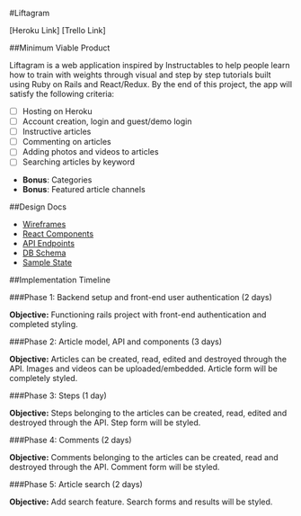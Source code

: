 #Liftagram

[Heroku Link]
[Trello Link]

##Minimum Viable Product

Liftagram is a web application inspired by Instructables to help people learn how to train with weights through visual and step by step tutorials built using Ruby on Rails and React/Redux. By the end of this project, the app will satisfy the following criteria:

-[ ] Hosting on Heroku
-[ ] Account creation, login and guest/demo login
-[ ] Instructive articles
-[ ] Commenting on articles
-[ ] Adding photos and videos to articles
-[ ] Searching articles by keyword
- **Bonus**: Categories
- **Bonus**: Featured article channels

##Design Docs
* [Wireframes](../docs/wireframes)
* [React Components](../docs/component-hierarchy.md)
* [API Endpoints](../docs/api-endpoints.md)
* [DB Schema](../docs/schema.md)
* [Sample State](../docs/sample-state.md)

##Implementation Timeline

###Phase 1: Backend setup and front-end user authentication (2 days)

**Objective:** Functioning rails project with front-end authentication and completed styling.

###Phase 2: Article model, API and components (3 days)

**Objective:** Articles can be created, read, edited and destroyed through the API. Images and videos can be uploaded/embedded. Article form will be completely styled.

###Phase 3: Steps (1 day)

**Objective:** Steps belonging to the articles can be created, read, edited and destroyed through the API. Step form will be styled.

###Phase 4: Comments (2 days)

**Objective:** Comments belonging to the articles can be created, read and destroyed through the API. Comment form will be styled.

###Phase 5: Article search (2 days)

**Objective:** Add search feature. Search forms and results will be styled.
